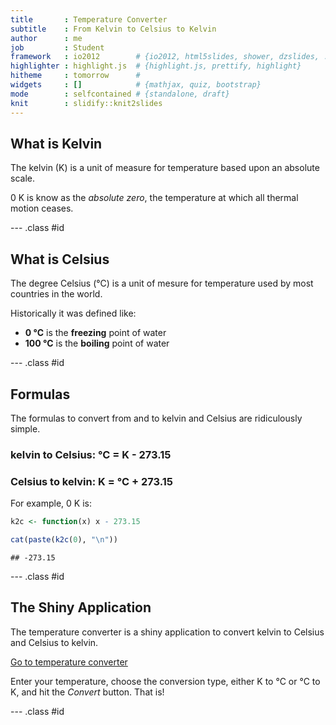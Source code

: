 ```yaml
---
title       : Temperature Converter
subtitle    : From Kelvin to Celsius to Kelvin
author      : me
job         : Student
framework   : io2012        # {io2012, html5slides, shower, dzslides, ...}
highlighter : highlight.js  # {highlight.js, prettify, highlight}
hitheme     : tomorrow      # 
widgets     : []            # {mathjax, quiz, bootstrap}
mode        : selfcontained # {standalone, draft}
knit        : slidify::knit2slides
---
```


## What is Kelvin

The kelvin (K) is a unit of measure for temperature based upon an absolute scale.

0 K is know as the <em>absolute zero</em>, the temperature at which all thermal motion ceases.

--- .class #id 

## What is Celsius

The degree Celsius (°C) is a unit of mesure for temperature used by most countries
in the world.

Historically it was defined like:

- **0 °C** is the **freezing** point of water
- **100 °C** is the **boiling** point of water

--- .class #id

## Formulas

The formulas to convert from and to kelvin and Celsius are ridiculously
simple.

### kelvin to Celsius: °C = K - 273.15

### Celsius to kelvin: K = °C + 273.15

For example, 0 K is:


```r
k2c <- function(x) x - 273.15

cat(paste(k2c(0), "\n"))
```

```
## -273.15
```

--- .class #id

## The Shiny Application

The temperature converter is a shiny application to convert kelvin to Celsius
and Celsius to kelvin.

[Go to temperature converter](https://lkdjiin.shinyapps.io/c9project)

Enter your temperature, choose the conversion type, either K to °C or
°C to K, and hit the *Convert* button. That is!

--- .class #id

